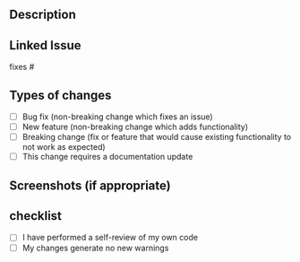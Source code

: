 ## Description

## Linked Issue

fixes #

## Types of changes

- [ ] Bug fix (non-breaking change which fixes an issue)
- [ ] New feature (non-breaking change which adds functionality)
- [ ] Breaking change (fix or feature that would cause existing functionality to not work as expected)
- [ ] This change requires a documentation update

## Screenshots (if appropriate)

## checklist

- [ ] I have performed a self-review of my own code
- [ ] My changes generate no new warnings
